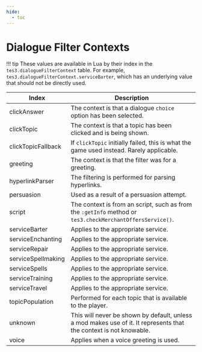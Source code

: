 ```yaml
---
hide:
  - toc
---
```


# Dialogue Filter Contexts

!!! tip
	These values are available in Lua by their index in the `tes3.dialogueFilterContext` table. For example, `tes3.dialogueFilterContext.serviceBarter`, which has an underlying value that should not be directly used.

Index              | Description
------------------ | -------------------------------------------------------------------------------------------------------------------
clickAnswer        | The context is that a dialogue `choice` option has been selected.
clickTopic         | The context is that a topic has been clicked and is being shown.
clickTopicFallback | If `clickTopic` initially failed, this is what the game used instead. Rarely applicable.
greeting           | The context is that the filter was for a greeting.
hyperlinkParser    | The filtering is performed for parsing hyperlinks.
persuasion         | Used as a result of a persuasion attempt.
script             | The context is from an script, such as from the `:getInfo` method or `tes3.checkMerchantOffersService()`.
serviceBarter      | Applies to the appropriate service.
serviceEnchanting  | Applies to the appropriate service.
serviceRepair      | Applies to the appropriate service.
serviceSpellmaking | Applies to the appropriate service.
serviceSpells      | Applies to the appropriate service.
serviceTraining    | Applies to the appropriate service.
serviceTravel      | Applies to the appropriate service.
topicPopulation    | Performed for each topic that is available to the player.
unknown            | This will never be shown by default, unless a mod makes use of it. It represents that the context is not knowable.
voice              | Applies when a voice greeting is used.
